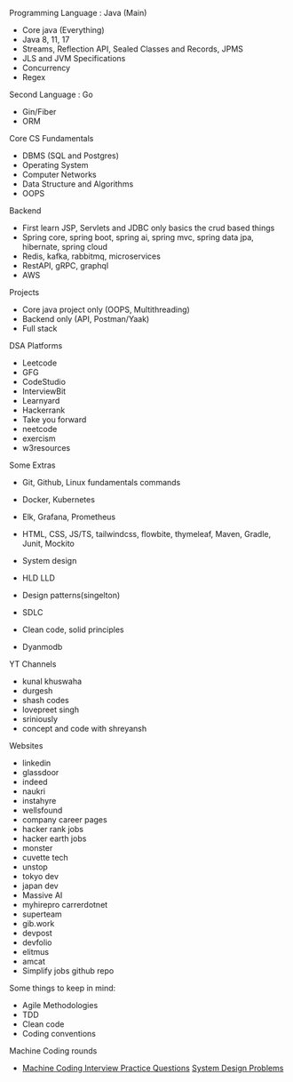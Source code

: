 Programming Language : Java (Main)
- Core java (Everything)
- Java 8, 11, 17
- Streams, Reflection API, Sealed Classes and Records, JPMS
- JLS and JVM Specifications
- Concurrency
- Regex

Second Language : Go
- Gin/Fiber
- ORM

Core CS Fundamentals
- DBMS (SQL and Postgres)
- Operating System
- Computer Networks
- Data Structure and Algorithms
- OOPS

Backend
- First learn JSP, Servlets and JDBC only basics the crud based things
- Spring core, spring boot, spring ai, spring mvc, spring data jpa, hibernate, spring cloud 
- Redis, kafka, rabbitmq, microservices
- RestAPI, gRPC, graphql
- AWS

Projects
- Core java project only (OOPS, Multithreading)
- Backend only (API, Postman/Yaak)
- Full stack 

DSA Platforms
- Leetcode
- GFG
- CodeStudio
- InterviewBit
- Learnyard
- Hackerrank
- Take you forward
- neetcode
- exercism
- w3resources

Some Extras
- Git, Github, Linux fundamentals commands
- Docker, Kubernetes
- Elk, Grafana, Prometheus
- HTML, CSS, JS/TS, tailwindcss, flowbite, thymeleaf, Maven, Gradle, Junit, Mockito

- System design
- HLD LLD
- Design patterns(singelton)
- SDLC
- Clean code, solid principles
- Dyanmodb

YT Channels
- kunal khuswaha
- durgesh
- shash codes
- lovepreet singh
- sriniously
- concept and code with shreyansh

Websites
- linkedin
- glassdoor
- indeed
- naukri
- instahyre
- wellsfound
- company career pages
- hacker rank jobs
- hacker earth jobs
- monster
- cuvette tech
- unstop
- tokyo dev
- japan dev
- Massive AI
- myhirepro carrerdotnet
- superteam
- gib.work
- devpost 
- devfolio
- elitmus
- amcat
- Simplify jobs github repo

Some things to keep in mind:
- Agile Methodologies
- TDD
- Clean code
- Coding conventions

Machine Coding rounds
- [Machine Coding Interview Practice Questions](https://workat.tech/machine-coding/practice)
[System Design Problems](https://codemia.io/system-design)